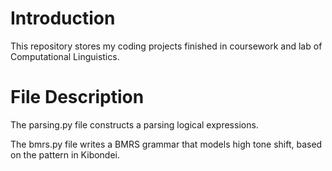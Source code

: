 # Introduction
This repository stores my coding projects finished in coursework and lab of Computational Linguistics.

# File Description
The parsing.py file constructs a parsing logical expressions.

The bmrs.py file writes a BMRS grammar that models high tone shift, based on the pattern in Kibondei.
